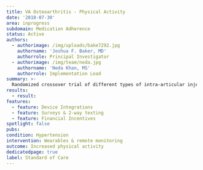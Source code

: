 ```yaml
---
title: VA Osteoarthritis - Physical Activity
date: '2018-07-30'
area: inprogress
subdomain: Medication Adherence
status: Active
authors:
  - authorimage: /img/uploads/bake7292.jpg
    authorname: 'Joshua F. Baker, MD'
    authorrole: Principal Investigator
  - authorimage: /img/team/neda.jpg
    authorname: 'Neda Khan, MS'
    authorrole: Implementation Lead
summary: >-
  Randomized crossover trial of different types of intra-articular injections in osteoarthritic patients. Monitor physical activity and patient-reported outcomes over 3 months after each injection. Financial incentives will also be used to promote adherence to the completion of the patient-reported outcomes.
results:
  - result:
features:
  - feature: Device Integrations
  - feature: Surveys & 2-way texting
  - feature: Financial Incentives
spotlight: false
pubs:
condition: Hypertension
intervention: Wearables & remote monitoring
outcome: Increased physical activity
dedicatedpage: true
label: Standard of Care
---
```

